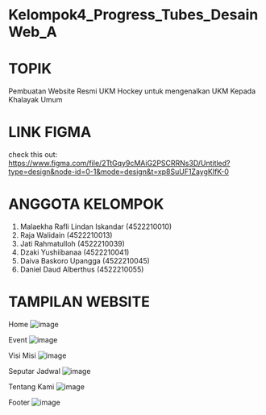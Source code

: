 # Kelompok4_Progress_Tubes_DesainWeb_A

# TOPIK
Pembuatan Website Resmi UKM Hockey untuk mengenalkan UKM Kepada Khalayak Umum
# LINK FIGMA
check this out: https://www.figma.com/file/2TtGqy9cMAiG2PSCRRNs3D/Untitled?type=design&node-id=0-1&mode=design&t=xp8SuUF1ZaygKIfK-0
# ANGGOTA KELOMPOK
1. Malaekha Rafli Lindan Iskandar (4522210010)
2. Raja Walidain (4522210013)
3. Jati Rahmatulloh (4522210039)
4. Dzaki Yushiibanaa (4522210041)
5. Daiva Baskoro Upangga (4522210045)
6. Daniel Daud Alberthus (4522210055)

# TAMPILAN WEBSITE
Home
![image](https://github.com/DanielDaudAlberthus/Kelompok4_Progress_Tubes_DesainWeb_A/assets/144523084/c4ea810c-d261-43d0-aa3f-e14ff6aed182)

Event
![image](https://github.com/DanielDaudAlberthus/Kelompok4_Progress_Tubes_DesainWeb_A/assets/145998330/e3ac6f3d-2bc8-49c4-be5b-318426157a14)

Visi Misi
![image](https://github.com/DanielDaudAlberthus/Kelompok4_Progress_Tubes_DesainWeb_A/assets/144523084/77875ba2-4d1a-499b-9d1e-6f6717d8f810)

Seputar Jadwal
![image](https://github.com/DanielDaudAlberthus/Kelompok4_Progress_Tubes_DesainWeb_A/assets/144523084/a717525c-7e90-4d50-871c-44a4f0506790)


Tentang Kami
![image](https://github.com/DanielDaudAlberthus/Kelompok4_Progress_Tubes_DesainWeb_A/assets/144523084/9e495243-6791-4fb3-9d93-220697534383)

Footer
![image](https://github.com/DanielDaudAlberthus/Kelompok4_Progress_Tubes_DesainWeb_A/assets/144523084/3f1d770d-5b99-4a98-b16c-3e72a3c91458)
